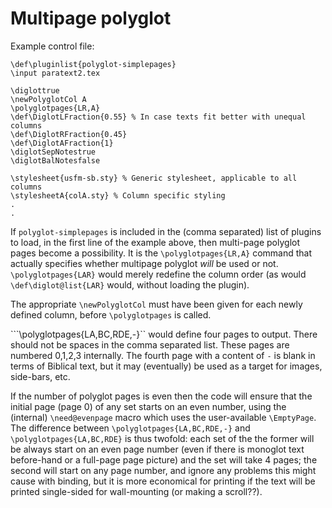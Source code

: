 
# Multipage polyglot

Example control file:
```
\def\pluginlist{polyglot-simplepages}
\input paratext2.tex

\diglottrue
\newPolyglotCol A
\polyglotpages{LR,A}
\def\DiglotLFraction{0.55} % In case texts fit better with unequal columns
\def\DiglotRFraction{0.45} 
\def\DiglotAFraction{1} 
\diglotSepNotestrue
\diglotBalNotesfalse

\stylesheet{usfm-sb.sty} % Generic stylesheet, applicable to all columns
\stylesheetA{colA.sty} % Column specific styling
.
.
```

If `polyglot-simplepages` is included in the (comma separated) list of plugins
to load, in the first line  of the example above, then multi-page polyglot
pages become a possibility. It is the ```\polyglotpages{LR,A}``` 
command that actually specifies whether multipage polyglot 
*will* be used or not.  ```\polyglotpages{LAR}```  would merely redefine the column order 
(as would ```\def\diglot@list{LAR}``` would, without loading the plugin).

The appropriate `\newPolyglotCol` must have been given for each newly defined
column, before `\polyglotpages` is called.  

```\polyglotpages{LA,BC,RDE,-}``
would define four pages to output. 
There should not be spaces in the comma separated list. These pages are
numbered 0,1,2,3 internally. The fourth page with a content of `-` is blank in
terms of Biblical text, but it may
(eventually) be used as a target for images, side-bars, etc.  

If the number of polyglot pages is even then the code will ensure that the initial page (page 0) of any set
starts on an even number, using the (internal) `\need@evenpage` macro which uses  the user-available `\EmptyPage`.
The difference between ```\polyglotpages{LA,BC,RDE,-}``` and ```\polyglotpages{LA,BC,RDE}``` is thus twofold: each set 
of the the former will be always start on an even page number (even if there is monoglot text before-hand or a full-page 
page picture) and the set will take 4 pages; the second will start on any page number, and ignore any problems 
this might cause with binding, but it is more economical for printing if the text
will be printed single-sided for wall-mounting (or making a scroll??).


